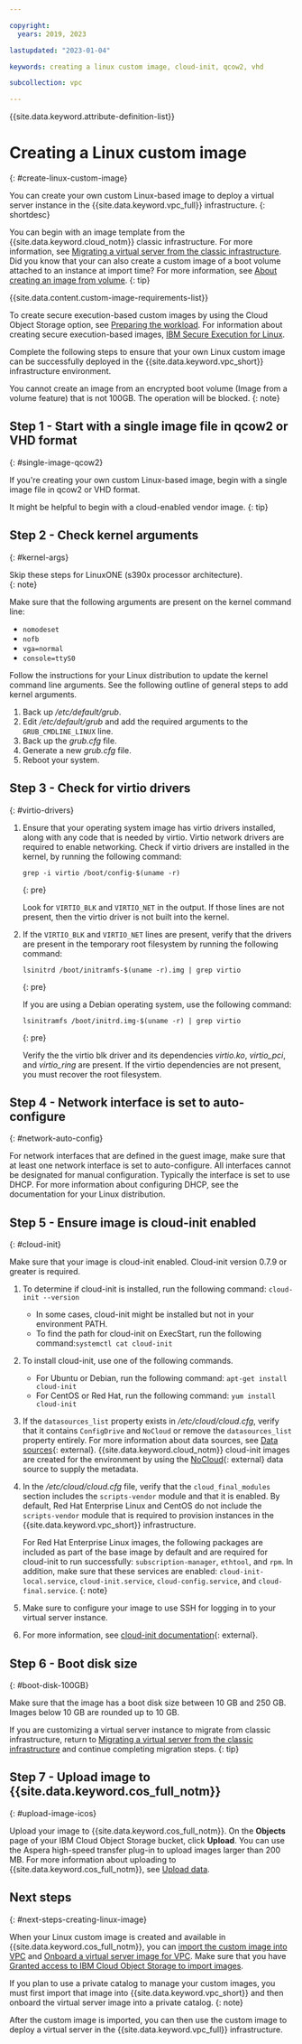 ```yaml
---

copyright:
  years: 2019, 2023

lastupdated: "2023-01-04"

keywords: creating a linux custom image, cloud-init, qcow2, vhd

subcollection: vpc

---
```


{{site.data.keyword.attribute-definition-list}}

# Creating a Linux custom image
{: #create-linux-custom-image}

You can create your own custom Linux-based image to deploy a virtual server instance in the {{site.data.keyword.vpc_full}}
infrastructure.
{: shortdesc}

You can begin with an image template from the {{site.data.keyword.cloud_notm}} classic infrastructure. For more information, see [Migrating a virtual server from the classic infrastructure](/docs/vpc?topic=vpc-migrate-vsi-to-vpc).
Did you know that your can also create a custom image of a boot volume attached to an instance at import time? For more information, see [About creating an image from volume](/docs/vpc?topic=vpc-image-from-volume-vpc).
{: tip}

{{site.data.content.custom-image-requirements-list}}

To create secure execution-based custom images by using the Cloud Object Storage option, see [Preparing the workload](https://www.ibm.com/docs/en/linux-on-systems?topic=tasks-prepare-workload). For information about creating secure execution-based images, [IBM Secure Execution for Linux](https://www.ibm.com/docs/en/linux-on-systems?topic=overview-introducing-secure-execution-linux).

Complete the following steps to ensure that your own Linux custom image can be successfully deployed in the
{{site.data.keyword.vpc_short}} infrastructure environment.

You cannot create an image from an encrypted boot volume (Image from a volume feature) that is not 100GB.  The operation will be blocked.
{: note}

## Step 1 - Start with a single image file in qcow2 or VHD format
{: #single-image-qcow2}

If you're creating your own custom Linux-based image, begin with a single image file in qcow2 or VHD format.

It might be helpful to begin with a cloud-enabled vendor image.
{: tip}

## Step 2 - Check kernel arguments
{: #kernel-args}

Skip these steps for LinuxONE (s390x processor architecture).  
{: note}

Make sure that the following arguments are present on the kernel command line:
* `nomodeset`
* `nofb`
* `vga=normal`
* `console=ttyS0`

Follow the instructions for your Linux distribution to update the kernel command line arguments. See the following outline of general steps to add kernel arguments.

1. Back up */etc/default/grub*.
2. Edit */etc/default/grub* and add the required arguments to the `GRUB_CMDLINE_LINUX` line.
3. Back up the *grub.cfg* file.
4. Generate a new *grub.cfg* file.
5. Reboot your system.

## Step 3 - Check for virtio drivers
{: #virtio-drivers}

1. Ensure that your operating system image has virtio drivers installed, along with any code that is needed by virtio. Virtio network drivers are required to enable networking. Check if virtio drivers are installed in the kernel, by running the following command:

    ```
    grep -i virtio /boot/config-$(uname -r)
    ```
    {: pre}

    Look for `VIRTIO_BLK` and `VIRTIO_NET` in the output. If those lines are not present, then the virtio driver is not built into the kernel.

2. If the `VIRTIO_BLK` and `VIRTIO_NET` lines are present, verify that the drivers are present in the temporary root filesystem by running the following command:

    ```
    lsinitrd /boot/initramfs-$(uname -r).img | grep virtio
    ```
    {: pre}

    If you are using a Debian operating system, use the following command:

    ```
    lsinitramfs /boot/initrd.img-$(uname -r) | grep virtio
    ```
    {: pre}

    Verify the the virtio blk driver and its dependencies *virtio.ko*, *virtio_pci*, and *virtio_ring* are present.  If the    virtio dependencies are not present, you must recover the root filesystem.

## Step 4 - Network interface is set to auto-configure
{: #network-auto-config}

For network interfaces that are defined in the guest image, make sure that at least one network interface is set to
auto-configure. All interfaces cannot be designated for manual configuration. Typically the interface is set to
use DHCP.  For more information about configuring DHCP, see the documentation for your Linux distribution.

## Step 5 - Ensure image is cloud-init enabled
{: #cloud-init}

Make sure that your image is cloud-init enabled. Cloud-init version 0.7.9 or greater is required.

1. To determine if cloud-init is installed, run the following command: `cloud-init --version`
    * In some cases, cloud-init might be installed but not in your environment PATH.
    * To find the path for cloud-init on ExecStart, run the following command:`systemctl cat cloud-init`

2. To install cloud-init, use one of the following commands.
    * For Ubuntu or Debian, run the following command: `apt-get install cloud-init`
    * For CentOS or Red Hat, run the following command: `yum install cloud-init`

3. If the `datasources_list` property exists in */etc/cloud/cloud.cfg*, verify that it contains `ConfigDrive` and `NoCloud` or remove the `datasources_list` property entirely. For more information about data sources, see [Data sources](http://cloudinit.readthedocs.io/en/latest/topics/datasources.html){: external}. {{site.data.keyword.cloud_notm}} cloud-init images are created for the environment by using the [NoCloud](https://cloudinit.readthedocs.io/en/latest/topics/datasources/nocloud.html){: external} data source to supply the metadata.

4. In the */etc/cloud/cloud.cfg* file, verify that the `cloud_final_modules` section includes the `scripts-vendor` module and that it is enabled. By default, Red Hat Enterprise Linux and CentOS do not include the `scripts-vendor` module that is required to provision instances in the {{site.data.keyword.vpc_short}} infrastructure.

    For Red Hat Enterprise Linux images, the following packages are included as part of the base image by default and are required for cloud-init to run successfully: `subscription-manager`, `ethtool`, and `rpm`. In addition, make sure that these services are enabled: `cloud-init-local.service`, `cloud-init.service`, `cloud-config.service`, and  `cloud-final.service`.
    {: note}

5.  Make sure to configure your image to use SSH for logging in to your virtual server instance.

6. For more information, see [cloud-init documentation](https://cloudinit.readthedocs.io/en/latest/){: external}.

## Step 6 - Boot disk size
{: #boot-disk-100GB}

Make sure that the image has a boot disk size between 10 GB and 250 GB. Images below 10 GB are rounded up to 10 GB.

If you are customizing a virtual server instance to migrate from classic infrastructure, return to [Migrating a virtual server from the classic infrastructure](/docs/vpc?topic=vpc-migrate-vsi-to-vpc#migrate-customize-image-vpc) and continue completing migration steps.
{: tip}

## Step 7 - Upload image to {{site.data.keyword.cos_full_notm}}
{: #upload-image-icos}

Upload your image to {{site.data.keyword.cos_full_notm}}. On the **Objects** page of your IBM Cloud Object Storage bucket, click **Upload**. You can use the Aspera high-speed transfer plug-in to upload images larger than 200 MB. For more information about uploading to {{site.data.keyword.cos_full_notm}}, see [Upload data](/docs/cloud-object-storage?topic=cloud-object-storage-upload).

## Next steps
{: #next-steps-creating-linux-image}

When your Linux custom image is created and available in {{site.data.keyword.cos_full_notm}}, you can [import the custom image into VPC](/docs/vpc?topic=vpc-importing-custom-images-vpc) and [Onboard a virtual server image for VPC](/docs/account?topic=account-catalog-vsivpc-tutorial&interface=ui). Make sure that you have [Granted access to IBM Cloud Object Storage to import images](/docs/vpc?topic=vpc-object-storage-prereq).

If you plan to use a private catalog to manage your custom images, you must first import that image into {{site.data.keyword.vpc_short}} and then onboard the virtual server image into a private catalog.
{: note}

After the custom image is imported, you can then use the custom image to deploy a virtual server in the {{site.data.keyword.vpc_full}} infrastructure.
